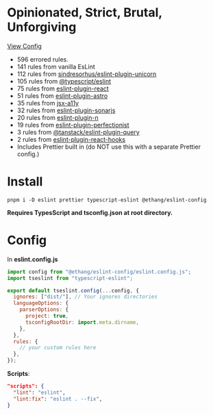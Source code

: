 # Opinionated, Strict, Brutal, Unforgiving

[View Config](https://eslint-config-ethang.pages.dev/rules)

* 596 errored rules.
* 141 rules from vanilla EsLint
* 112 rules from [sindresorhus/eslint-plugin-unicorn](https://github.com/sindresorhus/eslint-plugin-unicorn)
* 105 rules from [@typescript/eslint](https://github.com/typescript-eslint/typescript-eslint)
* 75 rules from [eslint-plugin-react](https://github.com/jsx-eslint/eslint-plugin-react)
* 51 rules from [eslint-plugin-astro](https://www.npmjs.com/package/eslint-plugin-astro)
* 35 rules from [jsx-a11y](https://github.com/jsx-eslint/eslint-plugin-jsx-a11y)
* 32 rules from [eslint-plugin-sonarjs](https://github.com/SonarSource/eslint-plugin-sonarjs)
* 20 rules from [eslint-plugin-n](https://github.com/eslint-community/eslint-plugin-n/tree/67bbfdf3c6862dcbfe455a4afbd83fa60f9d1ea4)
* 19 rules from [eslint-plugin-perfectionist](https://github.com/azat-io/eslint-plugin-perfectionist)
* 3 rules from [@tanstack/eslint-plugin-query](https://tanstack.com/query/latest/docs/eslint/eslint-plugin-query)
* 2 rules from [eslint-plugin-react-hooks](https://github.com/facebook/react/tree/main/packages/eslint-plugin-react-hooks)
* Includes Prettier built in (do NOT use this with a separate Prettier config.)

# Install

`pnpm i -D eslint prettier typescript-eslint @ethang/eslint-config`

**Requires TypesScript and tsconfig.json at root directory.**

# Config

In **eslint.config.js**

```js
import config from "@ethang/eslint-config/eslint.config.js";
import tseslint from "typescript-eslint";

export default tseslint.config(...config, {
  ignores: ["dist/"], // Your ignores directories
  languageOptions: {
    parserOptions: {
      project: true,
      tsconfigRootDir: import.meta.dirname,
    },
  },
  rules: {
    // your custom rules here
  },
});
```

**Scripts**:

```json
"scripts": {
  "lint": "eslint",
  "lint:fix": "eslint . --fix",
}
```
